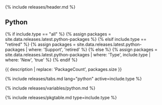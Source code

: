 {% include releases/header.md %}

## Python

{% if include.type == "all" %}
  {% assign packages = site.data.releases.latest.python-packages %}
{% elsif include.type == "retired" %}
  {% assign packages = site.data.releases.latest.python-packages | where: 'Support', 'retired' %}
{% else %}
  {% assign packages = site.data.releases.latest.python-packages | where: 'Type', include.type | where: 'New', 'true' %}
{% endif %}

{{ description | replace: 'PackageCount', packages.size }}

{% include releases/tabs.md lang="python" active=include.type %}

{% include releases/variables/python.md %}

{% include releases/pkgtable.md type=include.type %}